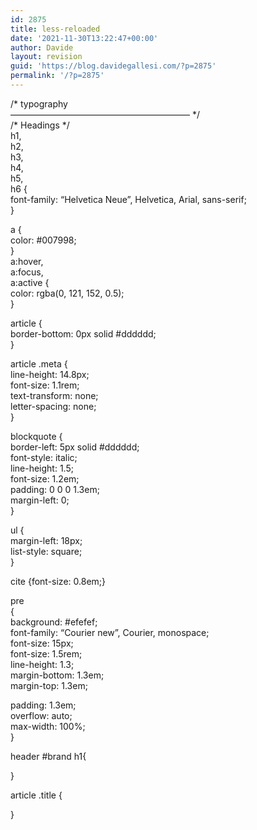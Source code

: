 ```yaml
---
id: 2875
title: less-reloaded
date: '2021-11-30T13:22:47+00:00'
author: Davide
layout: revision
guid: 'https://blog.davidegallesi.com/?p=2875'
permalink: '/?p=2875'
---
```


/\* typography  
————————————————————– \*/  
/\* Headings \*/  
h1,  
h2,  
h3,  
h4,  
h5,  
h6 {  
 font-family: “Helvetica Neue”, Helvetica, Arial, sans-serif;  
}

a {  
 color: #007998;  
 }  
a:hover,  
a:focus,  
a:active {  
 color: rgba(0, 121, 152, 0.5);  
}

article {  
 border-bottom: 0px solid #dddddd;  
}

article .meta {  
 line-height: 14.8px;  
 font-size: 1.1rem;  
 text-transform: none;  
 letter-spacing: none;  
}

blockquote {  
 border-left: 5px solid #dddddd;  
 font-style: italic;  
 line-height: 1.5;  
 font-size: 1.2em;  
 padding: 0 0 0 1.3em;  
 margin-left: 0;  
}

ul {  
 margin-left: 18px;  
 list-style: square;  
}

cite {font-size: 0.8em;}

pre  
{  
 background: #efefef;  
 font-family: “Courier new”, Courier, monospace;  
 font-size: 15px;  
 font-size: 1.5rem;  
 line-height: 1.3;  
 margin-bottom: 1.3em;  
 margin-top: 1.3em;

 padding: 1.3em;  
 overflow: auto;  
 max-width: 100%;  
}

header #brand h1{

}

article .title {

}